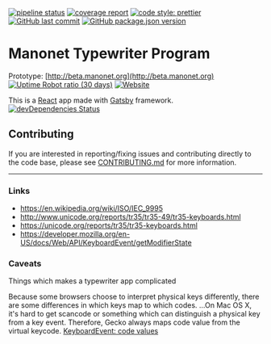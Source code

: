 [![pipeline status](https://gitlab.com/zyxneo/typing/badges/dev/pipeline.svg?style=flat)](https://gitlab.com/zyxneo/typing/commits/dev)
[![coverage report](https://gitlab.com/zyxneo/typing/badges/dev/coverage.svg?style=flat)](https://gitlab.com/zyxneo/typing/commits/dev)
[![code style: prettier](https://img.shields.io/badge/code_style-prettier-ff69b4.svg?style=flat)](https://github.com/prettier/prettier)
[![GitHub last commit](https://img.shields.io/github/last-commit/manonet/typing.svg?style=flat)](https://gitlab.com/zyxneo/typing/-/commits/dev)
[![GitHub package.json version](https://img.shields.io/github/package-json/v/manonet/typing.svg?style=flat)](package.json)

# Manonet Typewriter Program

Prototype: [http://beta.manonet.org](http://beta.manonet.org)
[![Uptime Robot ratio (30 days)](https://img.shields.io/uptimerobot/ratio/m784822203-4a75e480b59a8468777aa7de.svg?style=flat)](https://uptimerobot.com/dashboard#784822203)
[![Website](https://img.shields.io/website?url=http%3A%2F%2Fbeta.manonet.org?style=flat)](http://beta.manonet.org)

This is a [React](https://reactjs.org/) app made with [Gatsby](https://www.gatsbyjs.org/) framework.
[![devDependencies Status](https://david-dm.org/manonet/typing/dev-status.svg?style=flat)](https://david-dm.org/manonet/typing?type=dev)

## Contributing

If you are interested in reporting/fixing issues and contributing directly to the code base, please see [CONTRIBUTING.md](CONTRIBUTING.md) for more information.

---

### Links

- <https://en.wikipedia.org/wiki/ISO/IEC_9995>
- <http://www.unicode.org/reports/tr35/tr35-49/tr35-keyboards.html>
- <https://unicode.org/reports/tr35/tr35-keyboards.html>
- <https://developer.mozilla.org/en-US/docs/Web/API/KeyboardEvent/getModifierState>

### Caveats

Things which makes a typewriter app complicated

Because some browsers choose to interpret physical keys differently, there are some differences in which keys map to which codes. ...On Mac OS X, it's hard to get scancode or something which can distinguish a physical key from a key event. Therefore, Gecko always maps code value from the virtual keycode. [KeyboardEvent: code values](https://developer.mozilla.org/en-US/docs/Web/API/KeyboardEvent/code/code_values)
